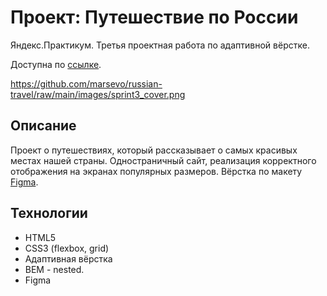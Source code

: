 # Проект: Путешествие по России
Яндекс.Практикум. Третья проектная работа по адаптивной вёрстке.

Доступна по [ссылке](https://marsevo.github.io/russian-travel/).

https://github.com/marsevo/russian-travel/raw/main/images/sprint3_cover.png

## Описание
Проект о путешествиях, который рассказывает о самых красивых местах нашей страны. Одностраничный сайт, реализация корректного отображения на экранах популярных размеров. Вёрстка по макету [Figma](https://www.figma.com/file/5S2WSbEFL6awjVWJ0NWL8Q/Sprint-3_-Russia-_-desktop-mobile?node-id=28503%3A0).

## Технологии
* HTML5
* CSS3 (flexbox, grid)
* Адаптивная вёрстка
* BEM - nested.
* Figma
